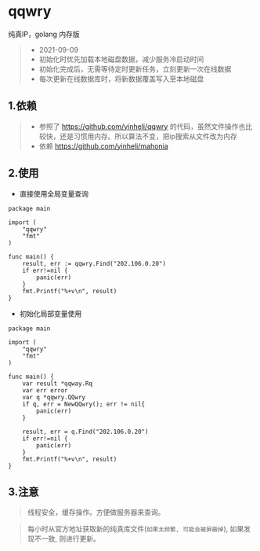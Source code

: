 # qqwry
纯真IP，golang 内存版

> * 2021-09-09
> * 初始化时优先加载本地磁盘数据，减少服务冷启动时间
> * 初始化完成后，无需等待定时更新任务，立刻更新一次在线数据
> * 每次更新在线数据库时，将新数据覆盖写入至本地磁盘

## 1.依赖
> * 参照了 https://github.com/yinheli/qqwry 的代码，虽然文件操作也比较快，还是习惯用内存。所以算法不变，把ip搜索从文件改为内存
> * 依赖 https://github.com/yinheli/mahonia


## 2.使用
* 直接使用全局变量查询
```golang
package main

import (
    "qqwry"
    "fmt"
)

func main() {
    result, err := qqwry.Find("202.106.0.20")
    if err!=nil {
        panic(err)
    }
    fmt.Printf("%+v\n", result)
}
```

* 初始化局部变量使用
```golang
package main

import (
    "qqwry"
    "fmt"
)

func main() {
    var result *qqway.Rq
    var err error
    var q *qqwry.QQwry
    if q, err = NewQQwry(); err != nil{
        panic(err)
    }
    
    result, err = q.Find("202.106.0.20")
    if err!=nil {
        panic(err)
    }
    fmt.Printf("%+v\n", result)
}
```

## 3.注意
> 线程安全，缓存操作。方便做服务器来查询。

> 每小时从官方地址获取新的纯真库文件(`如果太频繁, 可能会被屏蔽掉`), 如果发现不一致, 则进行更新。
